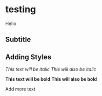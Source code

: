 # testing

Hello

## Subtitle

 
 ## Adding Styles
*This text will be italic*
_This will also be italic_

**This text will be bold**
__This will also be bold__
 
 Add more text

